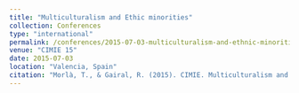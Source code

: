 ```yaml
---
title: "Multiculturalism and Ethic minorities"
collection: Conferences
type: "international"
permalink: /conferences/2015-07-03-multiculturalism-and-ethnic-minorities
venue: "CIMIE 15"
date: 2015-07-03
location: "Valencia, Spain"
citation: "Morlà, T., & Gairal, R. (2015). CIMIE. Multiculturalism and Ethic minorities. Madres musulmanas en las tertulias literarias dialógicas: apoderamiento y aumento de las interacciones educatives (2-3 juliol, Valencia)"
---
```

